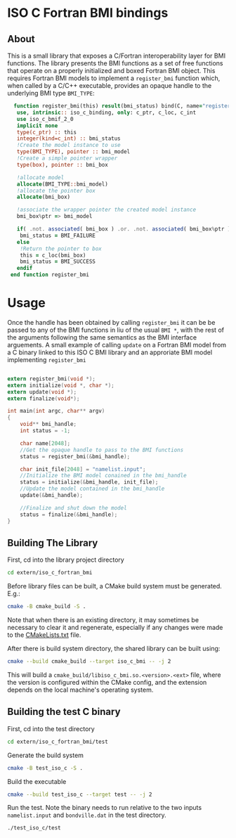 # ISO C Fortran BMI bindings

## About

This is a small library that exposes a C/Fortran interoperability layer for BMI functions.  The library presents the BMI functions as a set of free functions that operate on a properly initialized and boxed Fortran BMI object.  This requires Fortran BMI models to implement a `register_bmi` function which, when called by a C/C++ executable, provides an opaque handle to the underlying BMI type `BMI_TYPE`:

```fortran
  function register_bmi(this) result(bmi_status) bind(C, name="register_bmi")
   use, intrinsic:: iso_c_binding, only: c_ptr, c_loc, c_int
   use iso_c_bmif_2_0
   implicit none
   type(c_ptr) :: this
   integer(kind=c_int) :: bmi_status
   !Create the model instance to use
   type(BMI_TYPE), pointer :: bmi_model
   !Create a simple pointer wrapper
   type(box), pointer :: bmi_box

   !allocate model
   allocate(BMI_TYPE::bmi_model)
   !allocate the pointer box
   allocate(bmi_box)

   !associate the wrapper pointer the created model instance
   bmi_box%ptr => bmi_model

   if( .not. associated( bmi_box ) .or. .not. associated( bmi_box%ptr ) ) then
    bmi_status = BMI_FAILURE
   else
    !Return the pointer to box
    this = c_loc(bmi_box)
    bmi_status = BMI_SUCCESS
   endif
 end function register_bmi
```

# Usage

Once the handle has been obtained by calling `register_bmi` it can be be passed to any of the BMI functions in liu of the usual `BMI *`, with the rest of the arguments following the same semantics as the BMI interface arguements.  A small example of calling `update` on a Fortran BMI model from a C binary linked to this ISO C BMI library and an approriate BMI model implementing `register_bmi`

```C

extern register_bmi(void *);
extern initialize(void *, char *);
extern update(void *);
extern finalize(void*);

int main(int argc, char** argv)
{
    void** bmi_handle;
    int status = -1;

    char name[2048];
    //Get the opaque handle to pass to the BMI functions
    status = register_bmi(&bmi_handle);

    char init_file[2048] = "namelist.input";
    //Initialize the BMI model conained in the bmi_handle
    status = initialize(&bmi_handle, init_file);
    //Update the model contained in the bmi_handle
    update(&bmi_handle);

    //Finalize and shut down the model
    status = finalize(&bmi_handle);
}

```

## Building The Library

First, cd into the library project directory
```sh
cd extern/iso_c_fortran_bmi
```
Before library files can be built, a CMake build system must be generated.  E.g.:
```sh
cmake -B cmake_build -S .
```
Note that when there is an existing directory, it may sometimes be necessary to clear it and regenerate, especially if any changes were made to the [CMakeLists.txt](CMakeLists.txt) file.

After there is build system directory, the shared library can be built using:
```sh
cmake --build cmake_build --target iso_c_bmi -- -j 2
```
This will build a `cmake_build/libiso_c_bmi.so.<version>.<ext>` file, where the version is configured within the CMake config, and the extension depends on the local machine's operating system.    

## Building the test C binary

First, cd into the test directory

```sh
cd extern/iso_c_fortran_bmi/test
```

Generate the build system
```sh
cmake -B test_iso_c -S .
```

Build the executable
```sh
cmake --build test_iso_c --target test -- -j 2
```

Run the test.  Note the binary needs to run relative to the two inputs `namelist.input` and `bondville.dat` in the test directory.
```sh
./test_iso_c/test
```